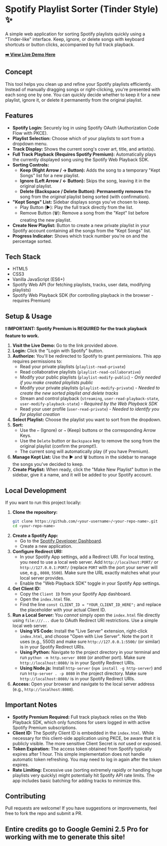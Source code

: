 # Spotify Playlist Sorter (Tinder Style) ✨

A simple web application for sorting Spotify playlists quickly using a "Tinder-like" interface. Keep, ignore, or delete songs with keyboard shortcuts or button clicks, accompanied by full track playback.

**[➡️ View Live Demo Here](https://ipcmf.github.io/SpotifySorter/)** <!-- Replace with your actual GitHub Pages link -->

<!-- Optional: Add a screenshot or GIF -->
<!-- [Insert Screenshot/GIF Here] -->
<!-- Example: ![App Screenshot](link/to/your/screenshot.png) -->

## Concept

This tool helps you clean up and refine your Spotify playlists efficiently. Instead of manually dragging songs or right-clicking, you're presented with each song one by one. You can quickly decide whether to keep it for a new playlist, ignore it, or delete it permanently from the original playlist.

## Features

*   **Spotify Login:** Securely log in using Spotify OAuth (Authorization Code Flow with PKCE).
*   **Playlist Selection:** Choose which of your playlists to sort from a dropdown menu.
*   **Track Display:** Shows the current song's cover art, title, and artist(s).
*   **Full Track Playback (Requires Spotify Premium):** Automatically plays the currently displayed song using the Spotify Web Playback SDK.
*   **Sorting Controls:**
    *   **Keep (Right Arrow / → Button):** Adds the song to a temporary "Kept Songs" list for a new playlist.
    *   **Ignore (Left Arrow / ← Button):** Skips the song, leaving it in the original playlist.
    *   **Delete (Backspace / Delete Button):** **Permanently removes** the song from the *original* playlist being sorted (with confirmation).
*   **"Kept Songs" List:** Sidebar displays songs you've chosen to keep.
    *   Play Button (▶️): Play the full track directly from the list.
    *   Remove Button (🗑️): Remove a song from the "Kept" list before creating the new playlist.
*   **Create New Playlist:** Button to create a new private playlist in your Spotify account containing all the songs from the "Kept Songs" list.
*   **Progress Indicator:** Shows which track number you're on and the percentage sorted.

## Tech Stack

*   HTML5
*   CSS3
*   Vanilla JavaScript (ES6+)
*   Spotify Web API (for fetching playlists, tracks, user data, modifying playlists)
*   Spotify Web Playback SDK (for controlling playback in the browser - requires Premium)

## Setup & Usage

**❗ IMPORTANT: Spotify Premium is REQUIRED for the track playback feature to work.**

1.  **Visit the Live Demo:** Go to the link provided above.
2.  **Login:** Click the "Login with Spotify" button.
3.  **Authorize:** You'll be redirected to Spotify to grant permissions. This app requires permissions to:
    *   Read your private playlists (`playlist-read-private`)
    *   Read collaborative playlists (`playlist-read-collaborative`)
    *   Modify your public playlists (`playlist-modify-public`) - *Only needed if you make created playlists public*
    *   Modify your private playlists (`playlist-modify-private`) - *Needed to create the new sorted playlist and delete tracks*
    *   Stream and control playback (`streaming`, `user-read-playback-state`, `user-modify-playback-state`) - *Required by the Web Playback SDK*
    *   Read your user profile (`user-read-private`) - *Needed to identify you for playlist creation*
4.  **Select Playlist:** Choose the playlist you want to sort from the dropdown.
5.  **Sort:**
    *   Use the `←` (Ignore) or `→` (Keep) buttons or the corresponding Arrow Keys.
    *   Use the `Delete` button or `Backspace` key to remove the song from the original playlist (confirm the prompt!).
    *   The current song will automatically play (if you have Premium).
6.  **Manage Kept List:** Use the ▶️ and 🗑️ buttons in the sidebar to manage the songs you've decided to keep.
7.  **Create Playlist:** When ready, click the "Make New Playlist" button in the sidebar, give it a name, and it will be added to your Spotify account.

## Local Development

If you want to run this project locally:

1.  **Clone the repository:**
    ```bash
    git clone https://github.com/<your-username>/<your-repo-name>.git
    cd <your-repo-name>
    ```
2.  **Create a Spotify App:**
    *   Go to the [Spotify Developer Dashboard](https://developer.spotify.com/dashboard/).
    *   Create a new application.
3.  **Configure Redirect URI:**
    *   In your Spotify App settings, add a Redirect URI. For local testing, you need to use a local web server. Add `http://localhost:PORT/` or `http://127.0.0.1:PORT/` (replace `PORT` with the port your server will use, e.g., `8080`, `5500`). Make sure the URL exactly matches what your local server provides.
    *   Enable the "Web Playback SDK" toggle in your Spotify App settings.
4.  **Get Client ID:**
    *   Copy the `Client ID` from your Spotify App dashboard.
    *   Open the `index.html` file.
    *   Find the line `const CLIENT_ID = "YOUR_CLIENT_ID_HERE";` and replace the placeholder with your actual Client ID.
5.  **Run a Local Server:** You *cannot* simply open the `index.html` file directly using `file:///...` due to OAuth Redirect URI restrictions. Use a simple local web server.
    *   **Using VS Code:** Install the "Live Server" extension, right-click `index.html`, and choose "Open with Live Server". Note the port it uses (e.g., 5500) and make sure `http://127.0.0.1:5500/` (or similar) is in your Spotify Redirect URIs.
    *   **Using Python:** Navigate to the project directory in your terminal and run `python -m http.server 8080` (or another port). Make sure `http://localhost:8080/` is in your Spotify Redirect URIs.
    *   **Using Node.js:** Install `http-server` (`npm install -g http-server`) and run `http-server . -p 8080` in the project directory. Make sure `http://localhost:8080/` is in your Spotify Redirect URIs.
6.  **Access:** Open your browser and navigate to the local server address (e.g., `http://localhost:8080`).

## Important Notes

*   **Spotify Premium Required:** Full track playback relies on the Web Playback SDK, which only functions for users logged in with active Spotify Premium subscriptions.
*   **Client ID:** The Spotify Client ID is embedded in the `index.html`. While necessary for this client-side application using PKCE, be aware that it is publicly visible. The more sensitive Client Secret is *not* used or exposed.
*   **Token Expiration:** The access token obtained from Spotify typically expires after 1 hour. This simple implementation does not handle automatic token refreshing. You may need to log in again after the token expires.
*   **Rate Limiting:** Excessive use (sorting extremely rapidly or handling huge playlists very quickly) might potentially hit Spotify API rate limits. The app includes basic batching for adding tracks to minimize this.

## Contributing

Pull requests are welcome! If you have suggestions or improvements, feel free to fork the repo and submit a PR.

## Entire credits go to Google Gemini 2.5 Pro for working with me to generate this site!
